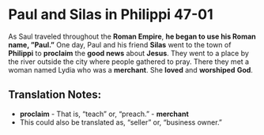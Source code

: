 Paul and Silas in Philippi 47-01
==================================


As Saul traveled throughout the **Roman Empire**, **he began to use
his Roman name, ”Paul.”** One day, Paul and his friend **Silas**
went to the town of **Philippi** to **proclaim** the **good news**
about **Jesus**. They went to a place by the river outside the city
where people gathered to pray. There they met a woman named Lydia who
was a **merchant**. She **loved** and **worshiped** **God**.

Translation Notes:
------------------

-   **proclaim** - That is, “teach” or, “preach.” -   **merchant**
- This could also be translated as, “seller” or,
    “business owner.”

